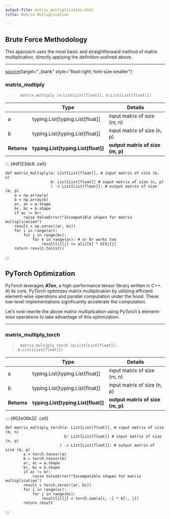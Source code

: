 ```yaml
---
output-file: matrix_multiplication.html
title: Matrix Multiplication

---
```




<!-- WARNING: THIS FILE WAS AUTOGENERATED! DO NOT EDIT! -->

## Brute Force Methodology

This approach uses the most basic and straightforward method of matrix multiplication, directly applying the definition outlined above.

---

[source](https://github.com/teja00/BuildingBlocks/blob/main/BuildingBlocks/matrix_multiply.py#L12){target="_blank" style="float:right; font-size:smaller"}

### matrix_multiply

>      matrix_multiply (a:List[List[float]], b:List[List[float]])

|    | **Type** | **Details** |
| -- | -------- | ----------- |
| a | typing.List[typing.List[float]] | input matrix of size (m, n) |
| b | typing.List[typing.List[float]] | input matrix of size (n, p) |
| **Returns** | **typing.List[typing.List[float]]** | **output matrix of size (m, p)** |


::: {#df123dc8 .cell}
``` {.python .cell-code code-fold="show" code-summary="Exported source"}
def matrix_multiply(a: List[List[float]], # input matrix of size (m, n)
                    b: List[List[float]] # input matrix of size (n, p)
                    ) -> List[List[float]]: # output matrix of size (m, p)
    a = np.array(a)
    b = np.array(b)
    ar, ac = a.shape
    br, bc = b.shape
    if ac != br:
        raise ValueError("Incompatible shapes for matrix multiplication")
    result = np.zeros((ar, bc))
    for i in range(ar):
        for j in range(bc):
            for k in range(ac): # or br works too
                result[i][j] += a[i][k] * b[k][j]
    return result.tolist()
```
:::


## PyTorch Optimization

PyTorch leverages **ATen**, a high-performance tensor library written in C++. At its core, PyTorch optimizes matrix multiplication by utilizing efficient element-wise operations and parallel computation under the hood. These low-level implementations significantly accelerate the computation.  

Let’s now rewrite the above matrix multiplication using PyTorch's element-wise operations to take advantage of this optimization.

---

### matrix_multiply_torch

>      matrix_multiply_torch (a:List[List[float]], b:List[List[float]])

|    | **Type** | **Details** |
| -- | -------- | ----------- |
| a | typing.List[typing.List[float]] | input matrix of size (m, n) |
| b | typing.List[typing.List[float]] | input matrix of size (n, p) |
| **Returns** | **typing.List[typing.List[float]]** | **output matrix of size (m, p)** |


::: {#02e06b22 .cell}
``` {.python .cell-code code-fold="show" code-summary="Exported source"}
def matrix_multiply_torch(a: List[List[float]], # input matrix of size (m, n)
                          b: List[List[float]] # input matrix of size (n, p)
                        ) -> List[List[float]]: # output matrix of size (m, p)
        a = torch.tensor(a)
        b = torch.tensor(b)
        ar, ac = a.shape
        br, bc = b.shape
        if ac != br:
            raise ValueError("Incompatible shapes for matrix multiplication")
        result = torch.zeros((ar, bc))
        for i in range(ar):
            for j in range(bc):
                result[i][j] = torch.sum(a[i, :] * b[:, j])
        return result
```
:::


